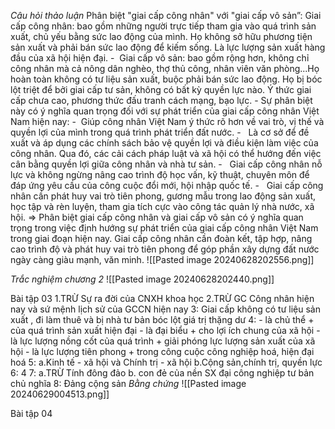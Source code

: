 *Câu hỏi thảo luận*
	Phân biệt "giai cấp công nhân" với "giai cấp vô sản”:
	 Giai cấp công nhân: bao gồm những người trực tiếp tham gia vào quá trình sản xuất, chủ yếu bằng sức lao động của mình. Họ không sở hữu phương tiện sản xuất và phải bán sức lao động để kiếm sống. Là lực lượng sản xuất hàng đầu của xã hội hiện đại.
	 -  Giai cấp vô sản: bao gồm rộng hơn, không chỉ công nhân mà cả nông dân nghèo, thợ thủ công, nhân viên văn phòng...Họ hoàn toàn không có tư liệu sản xuất, buộc phải bán sức lao động. Họ bị bóc lột triệt để bởi giai cấp tư sản, không có bất kỳ quyền lực nào. Ý thức giai cấp chưa cao, phương thức đấu tranh cách mạng, bạo lực.
	 - Sự phân biệt này có ý nghĩa quan trọng đối với sự phát triển của giai cấp công nhân Việt Nam hiện nay:
	-  Giúp công nhân Việt Nam ý thức rõ hơn về vai trò, vị thế và quyền lợi của mình trong quá trình phát triển đất nước.
	-   Là cơ sở để đề xuất và áp dụng các chính sách bảo vệ quyền lợi và điều kiện làm việc của công nhân. Qua đó, các cải cách pháp luật và xã hội có thể hướng đến việc cân bằng quyền lợi giữa công nhân và nhà tư sản.
	-   Giai cấp công nhân nỗ lực và không ngừng nâng cao trình độ học vấn, kỹ thuật, chuyên môn để đáp ứng yêu cầu của công cuộc đổi mới, hội nhập quốc tế.
	-   Giai cấp công nhân cần phát huy vai trò tiên phong, gương mẫu trong lao động sản xuất, học tập và rèn luyện, tham gia tích cực vào công tác quản lý nhà nước, xã hội.
	=> Phân biệt giai cấp công nhân và giai cấp vô sản có ý nghĩa quan trọng trong việc định hướng sự phát triển của giai cấp công nhân Việt Nam trong giai đoạn hiện nay. Giai cấp công nhân cần đoàn kết, tập hợp, nâng cao trình độ và phát huy vai trò tiên phong để góp phần xây dựng đất nước ngày càng giàu mạnh, văn minh.
	![[Pasted image 20240628202556.png]]

*Trắc nghiệm chương 2* 
	![[Pasted image 20240628202440.png]]

Bài tập 03
	1.TRỪ Sự ra đời của CNXH khoa học
	2.TRỪ GC Công nhân hiện nay và sứ mệnh lịch sử của GCCN hiện nay
	3: Giai cấp không có tư liệu sản xuất , đi làm thuê và bị nhà tư bản bóc lột giá trị thặng dư
	4: 
	- là chủ thể + của quá trình sản xuất hiện đại
	-  là đại biểu + cho lợi ích chung của xã hội
	- là lực lượng nồng cốt của quá trình + giải phóng lực lượng sản xuất của xã hội
	- là lực lượng tiên phong + trong công cuộc công nghiệp hoá, hiện đại hoá
	5: a.Kinh tế - xã hội và Chính trị - xã hội
	b.Cộng sản,chính trị, quyền lực
	6: 4
	7: a.TRỪ Tính đông đảo
	b. con đẻ của nền SX đại công nghiệp tư bản chủ nghĩa
	8: Đảng cộng sản
	*Bằng chứng* ![[Pasted image 20240629004513.png]]

Bài tập 04



